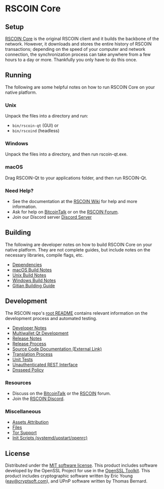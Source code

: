 RSCOIN Core
=============

Setup
---------------------
[RSCOIN Core](http://rscoins.io/wallet) is the original RSCOIN client and it builds the backbone of the network. However, it downloads and stores the entire history of RSCOIN transactions; depending on the speed of your computer and network connection, the synchronization process can take anywhere from a few hours to a day or more. Thankfully you only have to do this once.

Running
---------------------
The following are some helpful notes on how to run RSCOIN Core on your native platform.

### Unix

Unpack the files into a directory and run:

- `bin/rscoin-qt` (GUI) or
- `bin/rscoind` (headless)

### Windows

Unpack the files into a directory, and then run rscoin-qt.exe.

### macOS

Drag RSCOIN-Qt to your applications folder, and then run RSCOIN-Qt.

### Need Help?

* See the documentation at the [RSCOIN Wiki](https://github.com/RSCOIN-Project/RSCOIN/wiki)
for help and more information.
* Ask for help on [BitcoinTalk](https://bitcointalk.org/index.php?topic=1262920.0) or on the [RSCOIN Forum](http://forum.rscoins.io/).
* Join our Discord server [Discord Server](https://discord.rscoins.io)

Building
---------------------
The following are developer notes on how to build RSCOIN Core on your native platform. They are not complete guides, but include notes on the necessary libraries, compile flags, etc.

- [Dependencies](dependencies.md)
- [macOS Build Notes](build-osx.md)
- [Unix Build Notes](build-unix.md)
- [Windows Build Notes](build-windows.md)
- [Gitian Building Guide](gitian-building.md)

Development
---------------------
The RSCOIN repo's [root README](/README.md) contains relevant information on the development process and automated testing.

- [Developer Notes](developer-notes.md)
- [Multiwallet Qt Development](multiwallet-qt.md)
- [Release Notes](release-notes.md)
- [Release Process](release-process.md)
- [Source Code Documentation (External Link)](https://www.fuzzbawls.pw/rscoin/doxygen/)
- [Translation Process](translation_process.md)
- [Unit Tests](unit-tests.md)
- [Unauthenticated REST Interface](REST-interface.md)
- [Dnsseed Policy](dnsseed-policy.md)

### Resources
* Discuss on the [BitcoinTalk](https://bitcointalk.org/index.php?topic=1262920.0) or the [RSCOIN](http://forum.rscoins.io/) forum.
* Join the [RSCOIN Discord](https://discord.rscoins.io).

### Miscellaneous
- [Assets Attribution](assets-attribution.md)
- [Files](files.md)
- [Tor Support](tor.md)
- [Init Scripts (systemd/upstart/openrc)](init.md)

License
---------------------
Distributed under the [MIT software license](/COPYING).
This product includes software developed by the OpenSSL Project for use in the [OpenSSL Toolkit](https://www.openssl.org/). This product includes
cryptographic software written by Eric Young ([eay@cryptsoft.com](mailto:eay@cryptsoft.com)), and UPnP software written by Thomas Bernard.
